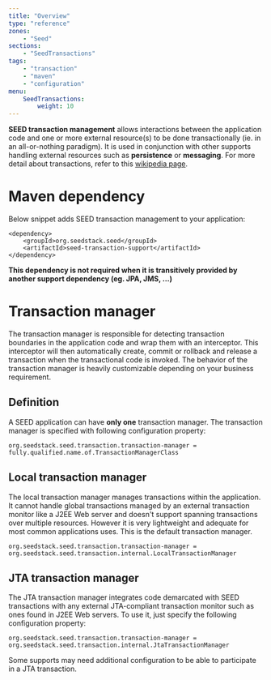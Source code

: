 ```yaml
---
title: "Overview"
type: "reference"
zones:
    - "Seed"
sections:
    - "SeedTransactions"
tags:
    - "transaction"
    - "maven"
    - "configuration"
menu:
    SeedTransactions:
        weight: 10
---
```


**SEED transaction management** allows interactions between the application code and one or more external resource(s) to be
done transactionally (ie. in an all-or-nothing paradigm). It is used in conjunction with other supports handling external resources 
such as **persistence** or **messaging**. For more detail about transactions, refer to this [wikipedia page](http://en.wikipedia.org/wiki/Transaction_processing).

# Maven dependency

Below snippet adds SEED transaction management to your application:

	<dependency>
		<groupId>org.seedstack.seed</groupId>
		<artifactId>seed-transaction-support</artifactId>
	</dependency>
	
**This dependency is not required when it is transitively provided by another support dependency (eg. JPA, JMS, …)**

# Transaction manager

The transaction manager is responsible for detecting transaction boundaries in the application code and wrap them with
an interceptor. This interceptor will then automatically create, commit or rollback and release a transaction when the
transactional code is invoked. The behavior of the transaction manager is heavily customizable depending on your business requirement.

## Definition

A SEED application can have **only one** transaction manager. The transaction manager is specified with following configuration property:

	org.seedstack.seed.transaction.transaction-manager = fully.qualified.name.of.TransactionManagerClass

## Local transaction manager

The local transaction manager manages transactions within the application. It cannot handle global transactions managed 
by an external transaction monitor like a J2EE Web server and doesn't support spanning transactions over multiple 
resources. However it is very lightweight and adequate for most common applications uses. This is the default transaction
manager.

	org.seedstack.seed.transaction.transaction-manager = org.seedstack.seed.transaction.internal.LocalTransactionManager

## JTA transaction manager	

The JTA transaction manager integrates code demarcated with SEED transactions with any external JTA-compliant transaction
monitor such as ones found in J2EE Web servers. To use it, just specify the following configuration property:

	org.seedstack.seed.transaction.transaction-manager = org.seedstack.seed.transaction.internal.JtaTransactionManager
	
Some supports may need additional configuration to be able to participate in a JTA transaction. 

